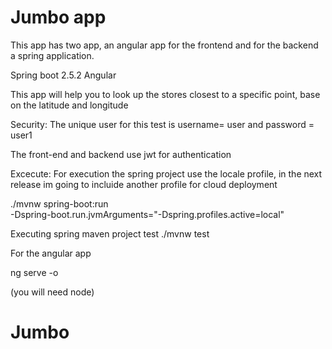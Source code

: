 # Jumbo app

This app has two app, an angular app for the frontend and for the backend a spring application.

Spring boot 2.5.2
Angular

This app will help you to look up the stores closest to a specific point, base on the latitude and longitude

Security:
The unique user for this test is username= user and password = user1

The front-end and backend use jwt for authentication 

Excecute:
For execution the spring project use the locale profile, in the next release im going to incluide another profile for cloud deployment

./mvnw spring-boot:run \
  -Dspring-boot.run.jvmArguments="-Dspring.profiles.active=local"

Executing  spring maven project test
./mvnw test


For the angular app

ng serve -o

(you will need node)





# Jumbo
